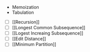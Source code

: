 - Memoization
- Tabulation

- [ ] [[Recursion]]
- [ ] [[Longest Common Subsequence]]
- [ ] [[Logest Increaing Subsequence]]
- [ ] [[Edit Distance]]
- [ ] [[Minimum Partition]]